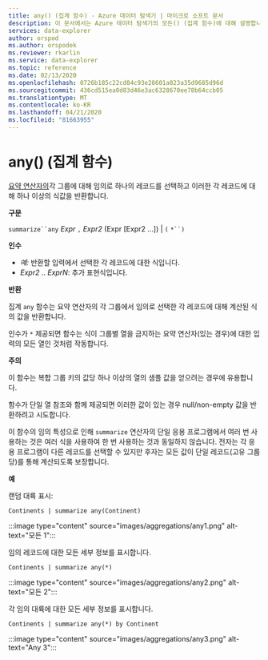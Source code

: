 ```yaml
---
title: any() (집계 함수) - Azure 데이터 탐색기 | 마이크로 소프트 문서
description: 이 문서에서는 Azure 데이터 탐색기의 모든() (집계 함수)에 대해 설명합니다.
services: data-explorer
author: orspod
ms.author: orspodek
ms.reviewer: rkarlin
ms.service: data-explorer
ms.topic: reference
ms.date: 02/13/2020
ms.openlocfilehash: 0726b185c22cd84c93e28601a823a35d9685d96d
ms.sourcegitcommit: 436cd515ea0d83d46e3ac6328670ee78b64ccb05
ms.translationtype: MT
ms.contentlocale: ko-KR
ms.lasthandoff: 04/21/2020
ms.locfileid: "81663955"
---
```

# <a name="any-aggregation-function"></a>any() (집계 함수)

[요약 연산자의](summarizeoperator.md)각 그룹에 대해 임의로 하나의 레코드를 선택하고 이러한 각 레코드에 대해 하나 이상의 식값을 반환합니다.

**구문**

`summarize``any` *Expr* `,` *Expr2* (Expr [Expr2 ...]) | `(` `*``)`

**인수**

* *예:* 반환할 입력에서 선택한 각 레코드에 대한 식입니다.
* *Expr2* .. *ExprN*: 추가 표현식입니다.

**반환**

집계 `any` 함수는 요약 연산자의 각 그룹에서 임의로 선택한 각 레코드에 대해 계산된 식의 값을 반환합니다.

인수가 `*` 제공되면 함수는 식이 그룹별 열을 금지하는 요약 연산자(있는 경우)에 대한 입력의 모든 열인 것처럼 작동합니다.

**주의**

이 함수는 복합 그룹 키의 값당 하나 이상의 열의 샘플 값을 얻으려는 경우에 유용합니다.

함수가 단일 열 참조와 함께 제공되면 이러한 값이 있는 경우 null/non-empty 값을 반환하려고 시도합니다.

이 함수의 임의 특성으로 인해 `summarize` 연산자의 단일 응용 프로그램에서 여러 번 사용하는 것은 여러 식을 사용하여 한 번 사용하는 것과 동일하지 않습니다. 전자는 각 응용 프로그램이 다른 레코드를 선택할 수 있지만 후자는 모든 값이 단일 레코드(고유 그룹당)를 통해 계산되도록 보장합니다.

**예**

랜덤 대륙 표시:

```kusto
Continents | summarize any(Continent)
```

:::image type="content" source="images/aggregations/any1.png" alt-text="모든 1":::

임의 레코드에 대한 모든 세부 정보를 표시합니다.

```kusto
Continents | summarize any(*)
```

:::image type="content" source="images/aggregations/any2.png" alt-text="모든 2":::

각 임의 대륙에 대한 모든 세부 정보를 표시합니다.

```kusto
Continents | summarize any(*) by Continent
```

:::image type="content" source="images/aggregations/any3.png" alt-text="Any 3":::
